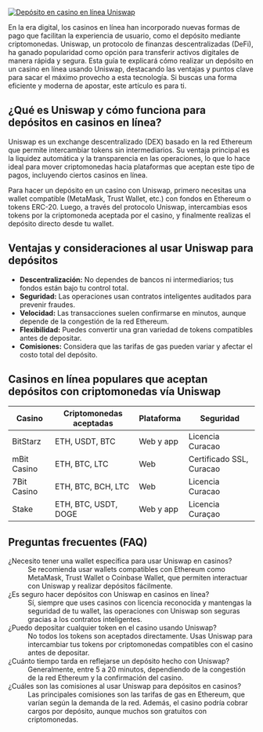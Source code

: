 [![Depósito en casino en línea Uniswap](https://123-caf.pages.dev/gitsignup.png)](https://vrmoo.ru/Bt82HjjY)

<p>En la era digital, los casinos en línea han incorporado nuevas formas de pago que facilitan la experiencia de usuario, como el depósito mediante criptomonedas. Uniswap, un protocolo de finanzas descentralizadas (DeFi), ha ganado popularidad como opción para transferir activos digitales de manera rápida y segura. Esta guía te explicará cómo realizar un depósito en un casino en línea usando Uniswap, destacando las ventajas y puntos clave para sacar el máximo provecho a esta tecnología. Si buscas una forma eficiente y moderna de apostar, este artículo es para ti.</p>  <h2>¿Qué es Uniswap y cómo funciona para depósitos en casinos en línea?</h2> <p>Uniswap es un exchange descentralizado (DEX) basado en la red Ethereum que permite intercambiar tokens sin intermediarios. Su ventaja principal es la liquidez automática y la transparencia en las operaciones, lo que lo hace ideal para mover criptomonedas hacia plataformas que aceptan este tipo de pagos, incluyendo ciertos casinos en línea.</p> <p>Para hacer un depósito en un casino con Uniswap, primero necesitas una wallet compatible (MetaMask, Trust Wallet, etc.) con fondos en Ethereum o tokens ERC-20. Luego, a través del protocolo Uniswap, intercambias esos tokens por la criptomoneda aceptada por el casino, y finalmente realizas el depósito directo desde tu wallet.</p>  <h2>Ventajas y consideraciones al usar Uniswap para depósitos</h2> <ul>   <li><strong>Descentralización:</strong> No dependes de bancos ni intermediarios; tus fondos están bajo tu control total.</li>   <li><strong>Seguridad:</strong> Las operaciones usan contratos inteligentes auditados para prevenir fraudes.</li>   <li><strong>Velocidad:</strong> Las transacciones suelen confirmarse en minutos, aunque depende de la congestión de la red Ethereum.</li>   <li><strong>Flexibilidad:</strong> Puedes convertir una gran variedad de tokens compatibles antes de depositar.</li>   <li><strong>Comisiones:</strong> Considera que las tarifas de gas pueden variar y afectar el costo total del depósito.</li> </ul>  <h2>Casinos en línea populares que aceptan depósitos con criptomonedas vía Uniswap</h2> <table>   <thead>     <tr>       <th>Casino</th>       <th>Criptomonedas aceptadas</th>       <th>Plataforma</th>       <th>Seguridad</th>     </tr>   </thead>   <tbody>     <tr>       <td>BitStarz</td>       <td>ETH, USDT, BTC</td>       <td>Web y app</td>       <td>Licencia Curacao</td>     </tr>     <tr>       <td>mBit Casino</td>       <td>ETH, BTC, LTC</td>       <td>Web</td>       <td>Certificado SSL, Curacao</td>     </tr>     <tr>       <td>7Bit Casino</td>       <td>ETH, BTC, BCH, LTC</td>       <td>Web</td>       <td>Licencia Curacao</td>     </tr>     <tr>       <td>Stake</td>       <td>ETH, BTC, USDT, DOGE</td>       <td>Web y app</td>       <td>Licencia Curaçao</td>     </tr>   </tbody> </table>  <h2>Preguntas frecuentes (FAQ)</h2> <dl>   <dt>¿Necesito tener una wallet específica para usar Uniswap en casinos?</dt>   <dd>Se recomienda usar wallets compatibles con Ethereum como MetaMask, Trust Wallet o Coinbase Wallet, que permiten interactuar con Uniswap y realizar depósitos fácilmente.</dd>    <dt>¿Es seguro hacer depósitos con Uniswap en casinos en línea?</dt>   <dd>Sí, siempre que uses casinos con licencia reconocida y mantengas la seguridad de tu wallet, las operaciones con Uniswap son seguras gracias a los contratos inteligentes.</dd>    <dt>¿Puedo depositar cualquier token en el casino usando Uniswap?</dt>   <dd>No todos los tokens son aceptados directamente. Usas Uniswap para intercambiar tus tokens por criptomonedas compatibles con el casino antes de depositar.</dd>    <dt>¿Cuánto tiempo tarda en reflejarse un depósito hecho con Uniswap?</dt>   <dd>Generalmente, entre 5 a 20 minutos, dependiendo de la congestión de la red Ethereum y la confirmación del casino.</dd>    <dt>¿Cuáles son las comisiones al usar Uniswap para depósitos en casinos?</dt>   <dd>Las principales comisiones son las tarifas de gas en Ethereum, que varían según la demanda de la red. Además, el casino podría cobrar cargos por depósito, aunque muchos son gratuitos con criptomonedas.</dd> </dl>